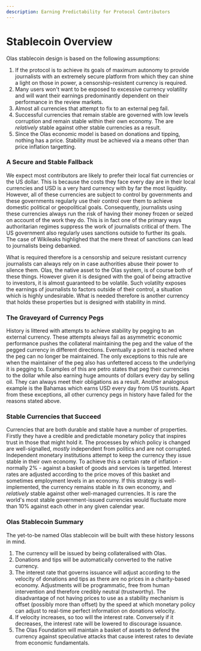 ```yaml
---
description: Earning Predictability for Protocol Contributors
---
```


# Stablecoin Overview

Olas stablecoin design is based on the following assumptions:

1. If the protocol is to achieve its goals of maximum autonomy to provide journalists with an extremely secure platform from which they can shine a light on those in power, a censorship-resistent currency is required.&#x20;
2. Many users won't want to be exposed to excessive currency volatility and will want their earnings predominantly dependent on their performance in the review markets.
3. Almost all currencies that attempt to fix to an external peg fail.&#x20;
4. Successful currencies that remain stable are governed with low levels corruption and remain stable within their own economy. The are _relatively_ stable against other stable currencies as a result.&#x20;
5. Since the Olas economic model is based on donations and tipping, nothing has a price. Stability must be achieved via a means other than price inflation targetting.&#x20;

### A Secure and Stable Fallback&#x20;

We expect most contributors are likely to prefer their local fiat currencies or the US dollar. This is because the costs they face every day are in their local currencies and USD is a very hard currency with by far the most liquidity. However, all of these currencies are subject to control by governments and these governments regularly use their control over them to achieve domestic political or geopolitical goals. Consequently, journalists using these currencies always run the risk of having their money frozen or seized on account of the work they do. This is in fact one of the primary ways authoritarian regimes suppress the work of journalists critical of them. The US government also regularly uses sanctions outside to further its goals. The case of Wikileaks highlighed that the mere threat of sanctions can lead to journalists being debanked.&#x20;

What is required therefore is a censorship and seizure resistant currency journalists can always rely on in case authorities abuse their power to silence them. Olas, the native asset to the Olas system, is of course both of these things. However given it is designed with the goal of being attractive to investors, it is almost guaranteed to be volatile. Such volatilty exposes the earnings of journalists to factors outside of their control, a situation which is highly undesirable. What is needed therefore is another currency that holds these properties but is designed with stability in mind.&#x20;

### The Graveyard of Currency Pegs&#x20;

History is littered with attempts to achieve stability by pegging to an external currency. These attempts always fail as asymmetric economic performance pushes the collateral maintaining the peg and the value of the pegged currency in different directions. Eventually a point is reached where the peg can no longer be maintained. The only exceptions to this rule are when the maintainer of the peg also has unfettered access to the underlying it is pegging to. Examples of this are petro states that peg their currencies to the dollar while also earning huge amounts of dollars every day by selling oil. They can always meet their obligations as a result. Another analogous example is the Bahamas which earns USD every day from US tourists. Apart from these exceptions, all other currency pegs in history have failed for the reasons stated above.&#x20;

### Stable Currencies that Succeed

Currencies that are both durable and stable have a number of properties. Firstly they have a credible and predictable monetary policy that inspires trust in those that might hold it. The processes by which policy is changed are well-signalled, _mostly_ independent from politics and are not corrupted. Independent monetary institutions attempt to keep the currency they issue stable in their own economy. To achieve this a certain rate of inflation - normally 2% - against a basket of goods and services is targetted. Interest rates are adjusted according to the price moves of this basket and sometimes employment levels in an economy. If this strategy is well-implemented, the currency remains stable in its own economy, and _relatively_ stable against other well-managed currencies. It is rare the world's most stable government-issued currencies would fluctuate more than 10% against each other in any given calendar year.&#x20;

### Olas Stablecoin Summary

The yet-to-be named Olas stablecoin will be built with these history lessons in mind.&#x20;

1. The currency will be issued by being collateralised with Olas.
2. Donations and tips will be automatically converted to the native currency.&#x20;
3. The interest rate that governs issuance will adjust according to the velocity of donations and tips as there are no prices in a charity-based economy. Adjustments will be programmatic, free from human intervention and therefore credibly neutral (trustworthy). The disadvantage of not having prices to use as a stability mechanism is offset (possibly more than offset) by the speed at which monetary policy can adjust to real-time perfect information on donations velocity.&#x20;
4. If velocity increases, so too will the interest rate. Conversely if it decreases, the interest rate will be lowered to discourage issuance.&#x20;
5. The Olas Foundation will maintain a basket of assets to defend the currency against speculative attacks that cause interest rates to deviate from economic fundamentals.&#x20;

